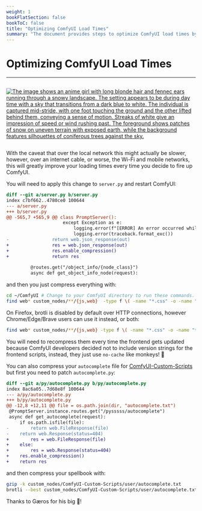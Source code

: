```yaml
---
weight: 1
bookFlatSection: false
bookToC: false
title: "Optimizing ComfyUI Load Times"
summary: "The document provides steps to optimize ComfyUI load times by enabling compression in the server script and compressing files using gzip and brotli."
---
```


<!--markdownlint-disable MD025 MD033 -->

# Optimizing ComfyUI Load Times

---

<div style="display: flex; justify-content: center;">

[![The image shows an anime girl with long blonde hair and fennec ears running through a snowy landscape. The setting appears to be during day time with a sky that transitions from a dark blue to white. The individual is captured mid-stride, with one foot touching the ground and the other lifted behind them, conveying a sense of motion. Streaks of white give an impression of speed or wind rushing past. The foreground shows patches of snow on uneven terrain with exposed earth, while the background features silhouettes of coniferous trees against the sky.](https://huggingface.co/k4d3/yiff_toolkit6/resolve/main/static/comfyui/make_it_fast_small.png)](https://huggingface.co/k4d3/yiff_toolkit6/resolve/main/static/comfyui/make_it_fast.png)

</div>

With the caveat that over the local network this might actually be slower, however, over an internet cable, or worse, the Wi-Fi and mobile networks, this will greatly improve your loading times every time you decide to fire up ComfyUI.

You will need to apply this change to `server.py` and restart ComfyUI:

```diff
diff --git a/server.py b/server.py
index c7bf662..4780ce0 100644
--- a/server.py
+++ b/server.py
@@ -565,7 +565,9 @@ class PromptServer():
                     except Exception as e:
                         logging.error(f"[ERROR] An error occurred while retrieving information for the '{x}' node.")
                         logging.error(traceback.format_exc())
-                return web.json_response(out)
+                res = web.json_response(out)
+                res.enable_compression()
+                return res
 
         @routes.get("/object_info/{node_class}")
         async def get_object_info_node(request):
```

and then you just compress everything with:

```bash
cd ~/ComfyUI # Change to your ComfyUI directory to run these commands.
find web* custom_nodes/**/{js,web}  -type f \( -name "*.css" -o -name "*.html" -o -name "*.js" -o -name "*.json" \) ! -name "*.gz" ! -name "*.br" ! -name "*.zst" -print0 | xargs -0 -P $(nproc) -I {} bash -c '[[ ! -f "{}.gz" ]] && gzip -k "{}"'
```

On Firefox, brotli is disabled by default over HTTP connections, however Chrome/Edge/Brave users can use it instead, or both:

```bash
find web* custom_nodes/**/{js,web} -type f \( -name "*.css" -o -name "*.html" -o -name "*.js" -o -name "*.json" \)  -print0 | xargs -0 -P $(nproc) -I {} bash -c '[[ ! -f "{}.br" ]] && brotli --best "{}"'
```

<!--
One day [aiohttp](https://docs.aiohttp.org/en/stable/index.html) will support zstd and then maybe this will be relevant:

```bash
find web* custom_nodes/**/{js,web} -type f \( -name "*.css" -o -name "*.html" -o -name "*.js" -o -name "*.json" \)  -print0 | xargs -0 -P $(nproc) -I {} bash -c '[[ ! -f "{}.zst" ]] && zstd -19 -q "{}"'
```
-->

You will need to recompress them every time the frontend gets updated because ComfyUI developers decided not to include version strings for the frontend scripts, instead, they just use `no-cache` like monkeys! 🐺

You can also compress your `autocomplete` file for [ComfyUI-Custom-Scripts](/docs/yiff_toolkit/comfyui/custom_nodes/ComfyUI-Custom-Scripts/) but first you need to patch `autocomplete.py`:

```diff
diff --git a/py/autocomplete.py b/py/autocomplete.py
index 8ac6a05..7d68e8f 100644
--- a/py/autocomplete.py
+++ b/py/autocomplete.py
@@ -12,8 +12,11 @@ file = os.path.join(dir, "autocomplete.txt")
 @PromptServer.instance.routes.get("/pysssss/autocomplete")
 async def get_autocomplete(request):
     if os.path.isfile(file):
-        return web.FileResponse(file)
-    return web.Response(status=404)
+        res = web.FileResponse(file)
+    else:
+        res = web.Response(status=404)
+    res.enable_compression()
+    return res
```

and then compress your spellbook with:

```bash
gzip -k custom_nodes/ComfyUI-Custom-Scripts/user/autocomplete.txt
brotli --best custom_nodes/ComfyUI-Custom-Scripts/user/autocomplete.txt
```

Thanks to Gæros for his big 🧠!
